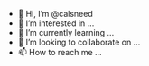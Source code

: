 - 👋 Hi, I’m @calsneed
- 👀 I’m interested in ...
- 🌱 I’m currently learning ...
- 💞️ I’m looking to collaborate on ...
- 📫 How to reach me ...

<!---
calsneed/calsneed is a ✨ special ✨ repository because its `README.md` (this file) appears on your GitHub profile.
You can click the Preview link to take a look at your changes.
--->
